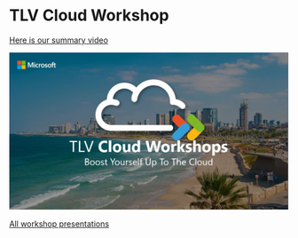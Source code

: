 # TLV Cloud Workshop


[Here is our summary video](https://vimeo.com/302680034)

[![IMAGE ALT TEXT HERE](https://github.com/yodobrin/WorkShopTLV/blob/master/CloudTLV.JPG)](https://vimeo.com/302680034)

[All workshop presentations](https://github.com/yodobrin/WorkShopTLV/tree/master/workshop)


